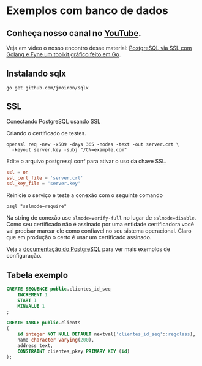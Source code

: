 # Exemplos com banco de dados

## Conheça nosso canal no [YouTube](http://youtube.com/grupoDeEstudosDeGolang).

Veja em vídeo o nosso encontro desse material: [PostgreSQL via SSL com Golang e Fyne um toolkit gráfico feito em Go](https://www.youtube.com/watch?v=9XElUkm_izg).

## Instalando sqlx

```console
go get github.com/jmoiron/sqlx
```

## SSL

Conectando PostgreSQL usando SSL

Criando o certificado de testes.

```console
openssl req -new -x509 -days 365 -nodes -text -out server.crt \
  -keyout server.key -subj "/CN=example.com"
```

Edite o arquivo postgresql.conf para ativar o uso da chave SSL.

```conf
ssl = on
ssl_cert_file = 'server.crt'
ssl_key_file = 'server.key'
```

Reinicie o serviço e teste a conexão com o seguinte comando

```console
psql "sslmode=require"
```

Na string de conexão use `slmode=verify-full` no lugar de `sslmode=disable`. Como seu certificado não é assinado por uma entidade certificadora você vai precisar marcar ele como confiavel no seu sistema operacional. Claro que em produção o certo é usar um certificado assinado.

Veja a [documentação do PostgreSQL](https://www.postgresql.org/docs/11/ssl-tcp.html) para ver mais exemplos de configuração.

## Tabela exemplo

```sql
CREATE SEQUENCE public.clientes_id_seq
    INCREMENT 1
    START 1
    MINVALUE 1
;

CREATE TABLE public.clients
(
    id integer NOT NULL DEFAULT nextval('clientes_id_seq'::regclass),
    name character varying(200),
    address text,
    CONSTRAINT clientes_pkey PRIMARY KEY (id)
);
```


